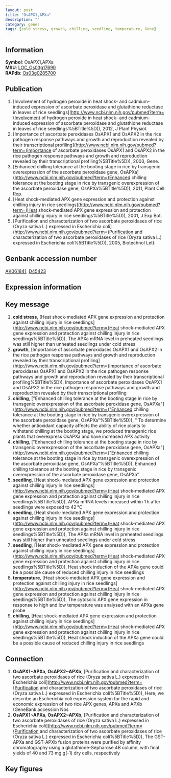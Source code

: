 ```yaml
---
layout: post
title: "OsAPX1,APXa"
description: ""
category: genes
tags: [cold stress, growth, chilling, seedling, temperature, Gene]
---
```


## Information
__Symbol__: OsAPX1,APXa  
__MSU__: [LOC_Os03g17690](http://rice.plantbiology.msu.edu/cgi-bin/ORF_infopage.cgi?orf=LOC_Os03g17690)  
__RAPdb__: [Os03g0285700](http://rapdb.dna.affrc.go.jp/viewer/gbrowse_details/irgsp1?name=Os03g0285700)  

## Publication
1. [Involvement of hydrogen peroxide in heat shock- and cadmium-induced expression of ascorbate peroxidase and glutathione reductase in leaves of rice seedlings](http://www.ncbi.nlm.nih.gov/pubmed?term=(Involvement of hydrogen peroxide in heat shock- and cadmium-induced expression of ascorbate peroxidase and glutathione reductase in leaves of rice seedlings%5BTitle%5D)), 2012, J Plant Physiol.
2. [Importance of ascorbate peroxidases OsAPX1 and OsAPX2 in the rice pathogen response pathways and growth and reproduction revealed by their transcriptional profiling](http://www.ncbi.nlm.nih.gov/pubmed?term=(Importance of ascorbate peroxidases OsAPX1 and OsAPX2 in the rice pathogen response pathways and growth and reproduction revealed by their transcriptional profiling%5BTitle%5D)), 2003, Gene.
3. [Enhanced chilling tolerance at the booting stage in rice by transgenic overexpression of the ascorbate peroxidase gene, OsAPXa](http://www.ncbi.nlm.nih.gov/pubmed?term=(Enhanced chilling tolerance at the booting stage in rice by transgenic overexpression of the ascorbate peroxidase gene, OsAPXa%5BTitle%5D)), 2011, Plant Cell Rep.
4. [Heat shock-mediated APX gene expression and protection against chilling injury in rice seedlings](http://www.ncbi.nlm.nih.gov/pubmed?term=(Heat shock-mediated APX gene expression and protection against chilling injury in rice seedlings%5BTitle%5D)), 2001, J Exp Bot.
5. [Purification and characterization of two ascorbate peroxidases of rice (Oryza sativa L.) expressed in Escherichia coli](http://www.ncbi.nlm.nih.gov/pubmed?term=(Purification and characterization of two ascorbate peroxidases of rice (Oryza sativa L.) expressed in Escherichia coli%5BTitle%5D)), 2005, Biotechnol Lett.

## Genbank accession number
[AK061841](http://www.ncbi.nlm.nih.gov/nuccore/AK061841), [D45423](http://www.ncbi.nlm.nih.gov/nuccore/D45423)

## Expression information

## Key message
1. __cold stress__, [Heat shock-mediated APX gene expression and protection against chilling injury in rice seedlings](http://www.ncbi.nlm.nih.gov/pubmed?term=(Heat shock-mediated APX gene expression and protection against chilling injury in rice seedlings%5BTitle%5D)),  The APXa mRNA level in preheated seedlings was still higher than unheated seedlings under cold stress
2. __growth__, [Importance of ascorbate peroxidases OsAPX1 and OsAPX2 in the rice pathogen response pathways and growth and reproduction revealed by their transcriptional profiling](http://www.ncbi.nlm.nih.gov/pubmed?term=(Importance of ascorbate peroxidases OsAPX1 and OsAPX2 in the rice pathogen response pathways and growth and reproduction revealed by their transcriptional profiling%5BTitle%5D)), Importance of ascorbate peroxidases OsAPX1 and OsAPX2 in the rice pathogen response pathways and growth and reproduction revealed by their transcriptional profiling
3. __chilling__, ["Enhanced chilling tolerance at the booting stage in rice by transgenic overexpression of the ascorbate peroxidase gene, OsAPXa"](http://www.ncbi.nlm.nih.gov/pubmed?term=("Enhanced chilling tolerance at the booting stage in rice by transgenic overexpression of the ascorbate peroxidase gene, OsAPXa"%5BTitle%5D)), " To determine whether antioxidant capacity affects the ability of rice plants to withstand chilling at the booting stage, we produced transgenic rice plants that overexpress OsAPXa and have increased APX activity
4. __chilling__, ["Enhanced chilling tolerance at the booting stage in rice by transgenic overexpression of the ascorbate peroxidase gene, OsAPXa"](http://www.ncbi.nlm.nih.gov/pubmed?term=("Enhanced chilling tolerance at the booting stage in rice by transgenic overexpression of the ascorbate peroxidase gene, OsAPXa"%5BTitle%5D)), Enhanced chilling tolerance at the booting stage in rice by transgenic overexpression of the ascorbate peroxidase gene, OsAPXa"
5. __seedling__, [Heat shock-mediated APX gene expression and protection against chilling injury in rice seedlings](http://www.ncbi.nlm.nih.gov/pubmed?term=(Heat shock-mediated APX gene expression and protection against chilling injury in rice seedlings%5BTitle%5D)),  APXa mRNA levels increased within 1 h after seedlings were exposed to 42 °C
6. __seedling__, [Heat shock-mediated APX gene expression and protection against chilling injury in rice seedlings](http://www.ncbi.nlm.nih.gov/pubmed?term=(Heat shock-mediated APX gene expression and protection against chilling injury in rice seedlings%5BTitle%5D)),  The APXa mRNA level in preheated seedlings was still higher than unheated seedlings under cold stress
7. __seedling__, [Heat shock-mediated APX gene expression and protection against chilling injury in rice seedlings](http://www.ncbi.nlm.nih.gov/pubmed?term=(Heat shock-mediated APX gene expression and protection against chilling injury in rice seedlings%5BTitle%5D)),  Heat shock induction of the APXa gene could be a possible cause of reduced chilling injury in rice seedlings
8. __temperature__, [Heat shock-mediated APX gene expression and protection against chilling injury in rice seedlings](http://www.ncbi.nlm.nih.gov/pubmed?term=(Heat shock-mediated APX gene expression and protection against chilling injury in rice seedlings%5BTitle%5D)),  The cytosolic APX gene expression in response to high and low temperature was analysed with an APXa gene probe
9. __chilling__, [Heat shock-mediated APX gene expression and protection against chilling injury in rice seedlings](http://www.ncbi.nlm.nih.gov/pubmed?term=(Heat shock-mediated APX gene expression and protection against chilling injury in rice seedlings%5BTitle%5D)),  Heat shock induction of the APXa gene could be a possible cause of reduced chilling injury in rice seedlings

## Connection
1. __OsAPX1~APXa__, __OsAPX2~APXb__, [Purification and characterization of two ascorbate peroxidases of rice (Oryza sativa L.) expressed in Escherichia coli](http://www.ncbi.nlm.nih.gov/pubmed?term=(Purification and characterization of two ascorbate peroxidases of rice (Oryza sativa L.) expressed in Escherichia coli%5BTitle%5D)),  Here, we describe an Escherichia coli expression system for the rapid and economic expression of two rice APX genes, APXa and APXb (GeneBank accession Nos
2. __OsAPX1~APXa__, __OsAPX2~APXb__, [Purification and characterization of two ascorbate peroxidases of rice (Oryza sativa L.) expressed in Escherichia coli](http://www.ncbi.nlm.nih.gov/pubmed?term=(Purification and characterization of two ascorbate peroxidases of rice (Oryza sativa L.) expressed in Escherichia coli%5BTitle%5D)),  The GST-APXa and GST-APXb fusion proteins were purified by affinity chromatography using a glutathione-Sepharose 4B column, with final yields of 40 and 73 mg g(-1) dry cells, respectively

## Key figures



